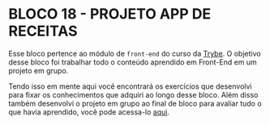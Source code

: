 # BLOCO 18 - PROJETO APP DE RECEITAS

Esse bloco pertence ao módulo de `front-end` do curso da [Trybe](https://www.betrybe.com/). O objetivo desse bloco foi trabalhar todo o conteúdo aprendido em Front-End em um projeto em grupo.

Tendo isso em mente aqui você encontrará os exercí­cios que desenvolvi para fixar os conhecimentos que adquiri ao longo desse bloco. Além disso também desenvolvi o projeto em grupo ao final de bloco para avaliar tudo o que havia aprendido, você pode acessa-lo [aqui](https://github.com/tryber/sd-023-a-project-recipes-app/pull/955).
